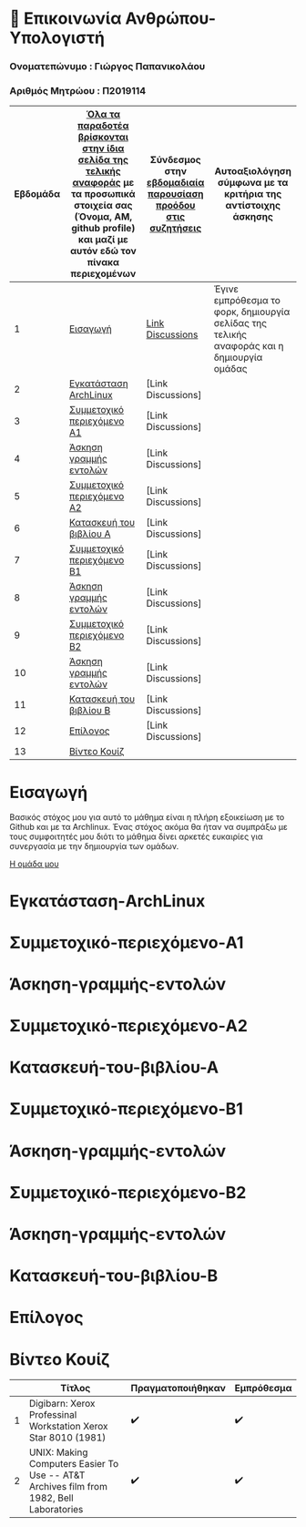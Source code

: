 # 📗 Επικοινωνία Ανθρώπου-Υπολογιστή

### Ονοματεπώνυμο : Γιώργος Παπανικολάου 

### Αριθμός Μητρώου : Π2019114

| Εβδομάδα | [Όλα τα παραδοτέα βρίσκονται στην ίδια σελίδα της τελικής αναφοράς](https://courses-ionio.github.io/help/deliverables/) με τα προσωπικά στοιχεία σας (Όνομα, ΑΜ, github profile) και μαζί με αυτόν εδώ τον πίνακα περιεχομένων | Σύνδεσμος στην [εβδομαδιαία παρουσίαση προόδου στις συζητήσεις](https://github.com/courses-ionio/help/discussions/categories/show-and-tell) | Αυτοαξιολόγηση σύμφωνα με τα κριτήρια της αντίστοιχης άσκησης |
| --- | --- | --- | --- |
| 1 |  [Εισαγωγή](#Εισαγωγή) | [Link Discussions](https://github.com/courses-ionio/help/discussions/930) | Έγινε εμπρόθεσμα το φορκ, δημιουργία σελίδας της τελικής αναφοράς και η δημιουργία ομάδας |
| 2 | [Εγκατάσταση ArchLinux](#Εγκατάσταση-ArchLinux) |[Link Discussions] | |
| 3 | [Συμμετοχικό περιεχόμενο A1](#Συμμετοχικό-περιεχόμενο-A1) |[Link Discussions] | |
| 4 | [Άσκηση γραμμής εντολών](#Άσκηση-γραμμής-εντολών) |[Link Discussions] | |
| 5 | [Συμμετοχικό περιεχόμενο A2](#Συμμετοχικό-περιεχόμενο-A2) |[Link Discussions] | |
| 6 | [Κατασκευή του βιβλίου Α](#Κατασκευή-του-βιβλίου-Α) |[Link Discussions] | |
| 7 | [Συμμετοχικό περιεχόμενο Β1](#Συμμετοχικό-περιεχόμενο-Β1) |[Link Discussions] | |
| 8 | [Άσκηση γραμμής εντολών](#Άσκηση-γραμμής-εντολών) |[Link Discussions] | |
| 9 | [Συμμετοχικό περιεχόμενο Β2](#Συμμετοχικό-περιεχόμενο-Β2) |[Link Discussions] | |
| 10 | [Άσκηση γραμμής εντολών](#Άσκηση-γραμμής-εντολών) |[Link Discussions] | |
| 11 | [Κατασκευή του βιβλίου Β](#Κατασκευή-του-βιβλίου-Β) |[Link Discussions] | |
| 12 | [Επίλογος](#Επίλογος) |[Link Discussions] | |
| 13 | [Βίντεο Κουίζ](#Βίντεο-Κουίζ) | | |


# Eισαγωγή
Βασικός στόχος μου για αυτό το μάθημα είναι η πλήρη εξοικείωση με το Github και με τα Αrchlinux. Ένας στόχος ακόμα θα ήταν να συμπράξω με τους συμφοιτητές μου διότι το μάθημα δίνει αρκετές ευκαιρίες για συνεργασία με την δημιουργία των ομάδων.

 [Η ομάδα μου](https://github.com/Oroseira)
 
# Εγκατάσταση-ArchLinux

# Συμμετοχικό-περιεχόμενο-A1

# Άσκηση-γραμμής-εντολών

# Συμμετοχικό-περιεχόμενο-A2

# Κατασκευή-του-βιβλίου-Α

# Συμμετοχικό-περιεχόμενο-Β1

# Άσκηση-γραμμής-εντολών

# Συμμετοχικό-περιεχόμενο-Β2

# Άσκηση-γραμμής-εντολών

# Κατασκευή-του-βιβλίου-Β

# Επίλογος


# Βίντεο Κουίζ 

|  | Τίτλος | Πραγματοποιήθηκαν | Εμπρόθεσμα |
| --- | --- | --- | --- |
| 1 | Digibarn: Xerox Professinal Workstation Xerox Star 8010 (1981) | :heavy_check_mark: | :heavy_check_mark: |
| 2 | UNIX: Making Computers Easier To Use -- AT&T Archives film from 1982, Bell Laboratories | :heavy_check_mark: | :heavy_check_mark: |

